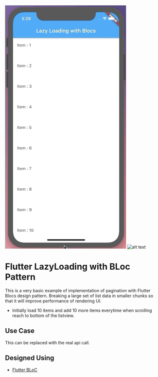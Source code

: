 ![alt text](https://github.com/soumyasethy/flutter-lazyloading-bloc-pagination/blob/master/ios_animation.gif)
![alt text](https://github.com/soumyasethy/flutter-lazyloading-bloc-pagination/blob/master/android_animation.gif)
# Flutter LazyLoading with BLoc Pattern

This is a very basic example of implementation of pagination with Flutter Blocs design pattern. Breaking a large set of list  data in smaller chunks so that it will improve performance of rendering UI.

- Initially load 10 items and add 10 more items everytime when scrolling reach to bottom of the listview.

## Use Case
This can be replaced with the real api call.

## Designed Using

- [Flutter BLoC](https://pub.dev/packages/flutter_bloc)

